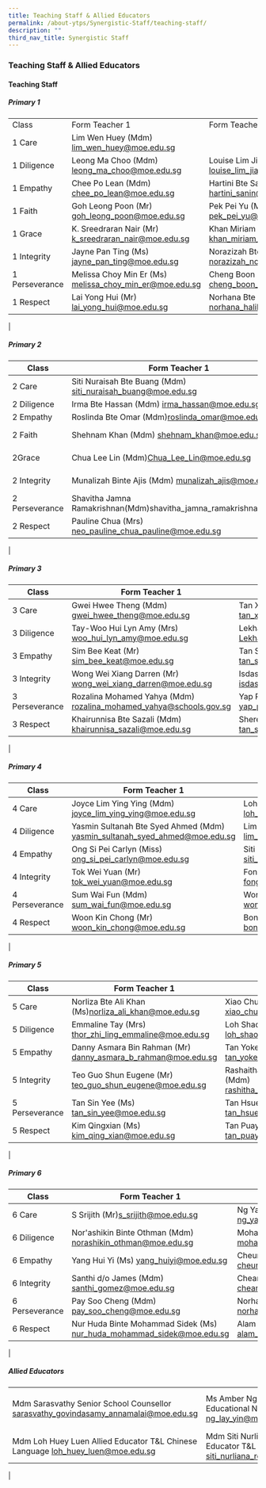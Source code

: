 ```yaml
---
title: Teaching Staff & Allied Educators
permalink: /about-ytps/Synergistic-Staff/teaching-staff/
description: ""
third_nav_title: Synergistic Staff
---
```

### Teaching Staff & Allied Educators

#### Teaching Staff

##### Primary 1

|  |  |  |  |
|---|---|---|---|
| Class | Form Teacher 1 | Form Teacher 2 | Form Teacher 3 |
| 1 Care | Lim Wen Huey (Mdm) [lim_wen_huey@moe.edu.sg](lim_wen_huey@moe.edu.sg) |  |  |
| 1 Diligence | Leong Ma Choo (Mdm) [leong_ma_choo@moe.edu.sg](leong_ma_choo@moe.edu.sg) | Louise Lim Jia Ying (Ms) [louise_lim_jia_ying@moe.edu.sg](louise_lim_jia_ying@moe.edu.sg) |  |
| 1 Empathy | Chee Po Lean (Mdm) [chee_po_lean@moe.edu.sg](chee_po_lean@moe.edu.sg) | Hartini Bte Sanin (Mdm) [hartini_sanin@moe.edu.sg](hartini_sanin@moe.edu.sg) |  |
| 1 Faith | Goh Leong Poon (Mr) [goh_leong_poon@moe.edu.sg](goh_leong_poon@moe.edu.sg) | Pek Pei Yu (Ms) [pek_pei_yu@moe.edu.sg](pek_pei_yu@moe.edu.sg) | Delson Ong (Mr) [Ong_Yuxuan_Delson@moe.edu.sg](Ong_Yuxuan_Delson@moe.edu.sg) |
| 1 Grace | K. Sreedraran Nair (Mr) [k_sreedraran_nair@moe.edu.sg](k_sreedraran_nair@moe.edu.sg) | Khan Miriam Rehana (Mdm) [khan_miriam_rehana@moe.edu.sg](khan_miriam_rehana@moe.edu.sg) |  |
| 1 Integrity | Jayne Pan Ting (Ms) [jayne_pan_ting@moe.edu.sg](jayne_pan_ting@moe.edu.sg) | Norazizah Bte Noordin (Mdm) [norazizah_noordin@moe.edu.sg](norazizah_noordin@moe.edu.sg) |  |
| 1 Perseverance | Melissa Choy Min Er (Ms) [melissa_choy_min_er@moe.edu.sg](melissa_choy_min_er@moe.edu.sg) | Cheng Boon Ling (Ms) [cheng_boon_ling@moe.edu.sg](cheng_boon_ling@moe.edu.sg) |  |
| 1 Respect | Lai Yong Hui (Mr) [lai_yong_hui@moe.edu.sg](lai_yong_hui@moe.edu.sg) | Norhana Bte Halil (Ms) [norhana_halil@moe.edu.sg](norhana_halil@moe.edu.sg) |  |
|

##### Primary 2

| Class | Form Teacher 1 | Form Teacher 2 | Form Teacher 3 |
|---|---|---|---|
| 2 Care | Siti Nuraisah Bte Buang (Mdm) siti_nuraisah_buang@moe.edu.sg | Tan Chai Hia (Mdm) tan_chai_hia@moe.edu.sg | Janet Wong Sok Jing (Ms) janet_wong_sok_jing@moe.edu.sg |
| 2 Diligence | Irma Bte Hassan (Mdm) irma_hassan@moe.edu.sg | Su Yunling (Mdm)su_yunling@moe.edu.sg |  |
| 2 Empathy | Roslinda Bte Omar (Mdm)roslinda_omar@moe.edu.sg | Zhao Jun (Mdm) zhao_jun_a@moe.edu.sg |  |
| 2 Faith | Shehnam Khan (Mdm) shehnam_khan@moe.edu.sg | Lee Wen Hui (Mr) lee_wen_hui@moe.edu.sg | Zhuo Miao Lin (Mdm) zhuo_miaolin@moe.edu.sg |
| 2Grace | Chua Lee Lin (Mdm)Chua_Lee_Lin@moe.edu.sg |  Ng Su Hoon Angeline (Mdm)ng_su_hoon_angeline@schools.gov.sg |   |
| 2 Integrity | Munalizah Binte Ajis (Mdm) munalizah_ajis@moe.edu.sg | Chang Mei Cheng (Mdm) chang_mei_cheng@moe.edu.sg |  |
| 2 Perseverance | Shavitha Jamna Ramakrishnan(Mdm)shavitha_jamna_ramakrishnan@moe | June Lee Choon Muay (Mdm)lee_choon_muay@moe.edu.sg | Ng Beng Kiaw (Mdm) ng_beng_kiaw@moe.edu.sg |
| 2 Respect | Pauline Chua (Mrs) neo_pauline_chua_pauline@moe.edu.sg | Chua Gek Tiang (Mdm)chua_gek_tiang@moe.edu.sg |  |
|

##### Primary 3

| Class | Form Teacher 1 | Form Teacher 2 | Form Teacher 3 |
|---|---|---|---|
| 3 Care | Gwei Hwee Theng (Mdm) gwei_hwee_theng@moe.edu.sg | Tan Xian Li Cheris (Mdm) tan_xian_li_cheris@moe.edu.sg |  |
| 3 Diligence | Tay-Woo Hui Lyn Amy (Mrs) woo_hui_lyn_amy@moe.edu.sg | Lekhaadevi Balakrishan(Mdm) Lekhaadevi_balakrishan@moe.edu.sg |  |
| 3 Empathy | Sim Bee Keat (Mr) sim_bee_keat@moe.edu.sg | Tan Su Ting (Ms) tan_su_ting@moe.edu.sg |  |
| 3 Integrity | Wong Wei Xiang Darren (Mr) wong_wei_xiang_darren@moe.edu.sg | Isdasusianty Bte Ismail (Ms) isdasusianty_ismail@moe.edu.sg |  |
| 3 Perseverance | Rozalina Mohamed Yahya (Mdm) rozalina_mohamed_yahya@schools.gov.sg | Yap Poh Choo (Mdm) yap_poh_choo@moe.edu.sg | Winaseh Sumarni Bte Ahmad (Mdm) winaseh_sumarni_ahmad@moe.edu.sg |
| 3 Respect | Khairunnisa Bte Sazali (Mdm) khairunnisa_sazali@moe.edu.sg | Sherene Tan Sin Min (Mdm) tan_sin_min@moe.edu.sg | Muhammad Nazri Bin Saifee (Mr) muhammad_nazri_saifee@moe.edu.sg |
|

##### Primary 4

| Class | Form Teacher 1 | Form Teacher 2 | Form Teacher 3 |
|---|---|---|---|
| 4 Care | Joyce Lim Ying Ying (Mdm) joyce_lim_ying_ying@moe.edu.sg | Loh Ho Weng (Mrs) loh_ho_weng@moe.edu.sg |  |
| 4 Diligence | Yasmin Sultanah Bte Syed Ahmed (Mdm) yasmin_sultanah_syed_ahmed@moe.edu.sg | Lim Poh Li (Ms) lim_poh_li@moe.edu.sg | Koh Chee How (Mr)koh_chee_how@moe.edu.sg |
| 4 Empathy | Ong Si Pei Carlyn (Miss) ong_si_pei_carlyn@moe.edu.sg | Siti Nazhira Binte Mohd Aini (Mdm) siti_nazhira_mohd_aini@moe.edu.sg | Sairamprabhu s/o Balasubramaniam (Mr) sairamprabhu_balasubramani@moe.edu.sg |
| 4 Integrity | Tok Wei Yuan (Mr) tok_wei_yuan@moe.edu.sg | Fong Yin Kuan-Mrs Ying (Mdm) fong_yin_kuan@moe.edu.sg |  |
| 4 Perseverance | Sum Wai Fun (Mdm) sum_wai_fun@moe.edu.sg | Wong Song Pei (Mr) wong_song_pei@moe.edu.sg |  |
| 4 Respect | Woon Kin Chong (Mr) woon_kin_chong@moe.edu.sg | Bong Mei Yun Cynthia (Mdm) bong_mei_yun_cynthia@moe.edu.sg | Siti Nurliana Bte Rosli (Mdm) siti_nurliana_rosli@moe.edu.sg |
|

##### Primary 5

| Class | Form Teacher 1 | Form Teacher 2 | Form Teacher 3 |
|---|---|---|---|
| 5 Care | Norliza Bte Ali Khan (Ms)norliza_ali_khan@moe.edu.sg | Xiao Chuan (Mdm) xiao_chuan@moe.edu.sg |  |
| 5 Diligence | Emmaline Tay (Mrs) thor_zhi_ling_emmaline@moe.edu.sg | Loh Shao Wei (Mr) loh_shao_wei@moe.edu.sg |  |
| 5 Empathy | Danny Asmara Bin Rahman (Mr) danny_asmara_b_rahman@moe.edu.sg | Tan Yoke Yin (Mrs) tan_yoke_yin@moe.edu.sg | Vijayalakshimi Balasubramaniam (Ms)vijayalakshimi_bala_s@schools.gov.sg |
| 5 Integrity | Teo Guo Shun Eugene (Mr) teo_guo_shun_eugene@moe.edu.sg | Rashaitha Bibi Binte Abdul Hameed (Mdm) rashitha_bibi_abdul_hameed@moe.edu.sg | Siti Zaleha Bte Abdul Majid (Mdm) siti_zaleha_abdul_majid@moe.edu.sg |
| 5 Perseverance | Tan Sin Yee (Ms) tan_sin_yee@moe.edu.sg | Tan Hsuen Fang (Mdm) tan_hsuen_fang@moe.edu.sg | Lim Ming Chwee (Mrs) lim_ming_chwee@moe.edu.sg |
| 5 Respect | Kim Qingxian (Ms) kim_qing_xian@moe.edu.sg | Tan Puay Puay (Mdm) tan_puay_puay@moe.edu.sg | Sarifah Hasliza (Mdm) sarifah_hasliza_syed@moe.edu.sg |
|

##### Primary 6

| Class | Form Teacher 1 | Form Teacher 2 | Form Teacher 3 |
|---|---|---|---|
| 6 Care | S Srijith (Mr)s_srijith@moe.edu.sg | Ng Yaw Ling (Mdm) ng_yaw_ling@moe.edu.sg | Liu Beibei (Mdm) liu_beibei@moe.edu.sg |
| 6 Diligence | Nor'ashikin Binte Othman (Mdm) norashikin_othman@moe.edu.sg | Mohamad Najeeb Bin Abdul Majid (Mr) mohamad_najeeb_abdul_majid@moe.edu.sg | Tan Meow Huang (Mdm) tan_meow_huang@moe.edu.sg |
| 6 Empathy | Yang Hui Yi (Ms) yang_huiyi@moe.edu.sg | Cheung Ka Lai (Mdm) cheung_2ka_lai@moe.edu.sg |  |
| 6 Integrity | Santhi d/o James (Mdm) santhi_gomez@moe.edu.sg | Cheam Boon Sai Evelyn (Mdm) cheam_boon_sai_evelyn@moe.edu.sg |  |
| 6 Perseverance | Pay Soo Cheng (Mdm) pay_soo_cheng@moe.edu.sg | Norhana Bte Juhari (Mdm) norhana_juhari@moe.edu.sg |  |
| 6 Respect | Nur Huda Binte Mohammad Sidek (Ms) nur_huda_mohammad_sidek@moe.edu.sg | Alam Bin Naser (Mr) alam_naser@moe.edu.sg | Loh Huey Luen (Mdm) loh_huey_luen@moe.edu.sg |
|

##### Allied Educators

|  |  |  |
|---|---|---|
| Mdm Sarasvathy Senior School Counsellor sarasvathy_govindasamy_annamalai@moe.edu.sg | Ms Amber Ng Special Educational Needs Officer ng_lay_yin@moe.edu.sg | Miss Siti Nurliyani Binte Yusri  Special Educational Needs Officer  Siti_Nurliyani_Yusri@moe.edu.sg |
| Mdm Loh Huey Luen Allied Educator T&L Chinese Language loh_huey_luen@moe.edu.sg | Mdm Siti Nurliana Rosli Allied Educator T&L Mathematics siti_nurliana_rosli@moe.edu.sg |  |
|
